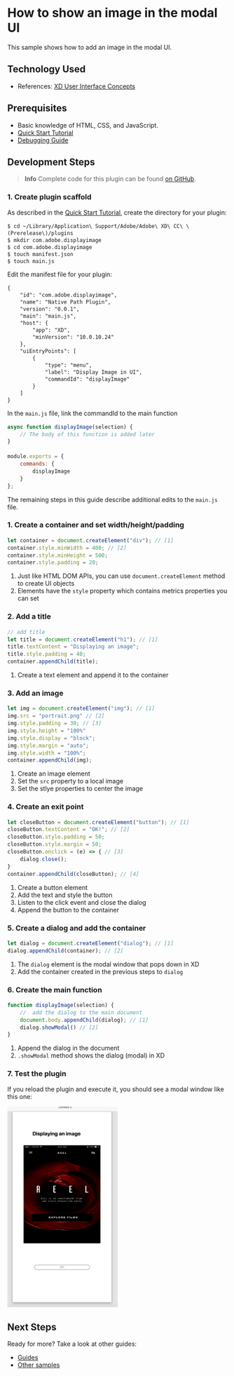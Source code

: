# How to show an image in the modal UI
This sample shows how to add an image in the modal UI.


## Technology Used
- References: [XD User Interface Concepts](/reference/ui/ui-concepts.md)

## Prerequisites
- Basic knowledge of HTML, CSS, and JavaScript.
- [Quick Start Tutorial](/guides/quick-start-guide)
- [Debugging Guide](/guides/debugging-guide)

## Development Steps

> **Info**
> Complete code for this plugin can be found [on GitHub](https://github.com/AdobeXD/Plugin-Samples/tree/master/how-to-display-an-image).

### 1. Create plugin scaffold

As described in the [Quick Start Tutorial](/guides/quick-start-guide), create the directory for your plugin:

```
$ cd ~/Library/Application\ Support/Adobe/Adobe\ XD\ CC\ \(Prerelease\)/plugins
$ mkdir com.adobe.displayimage
$ cd com.adobe.displayimage
$ touch manifest.json
$ touch main.js
```

Edit the manifest file for your plugin:

```
{
    "id": "com.adobe.displayimage",
    "name": "Native Path Plugin",
    "version": "0.0.1",
    "main": "main.js",
    "host": {
        "app": "XD",
        "minVersion": "10.0.10.24"
    },
    "uiEntryPoints": [
        {
            "type": "menu",
            "label": "Display Image in UI",
            "commandId": "displayImage"
        }
    ]
}
```

In the `main.js` file, link the commandId to the main function

```js
async function displayImage(selection) {
    // The body of this function is added later
}

module.exports = {
    commands: {
        displayImage
    }
};
```

The remaining steps in this guide describe additional edits to the `main.js` file.

### 1. Create a container and set width/height/padding
```js
let container = document.createElement("div"); // [1]
container.style.minWidth = 400; // [2]
container.style.minHeight = 500;
container.style.padding = 20;
```
1. Just like HTML DOM APIs, you can use `document.createElement` method to create UI objects
2. Elements have the `style` property which contains metrics properties you can set

### 2. Add a title
```js
// add title
let title = document.createElement("h1"); // [1]
title.textContent = "Displaying an image";
title.style.padding = 40;
container.appendChild(title);
```
1. Create a text element and append it to the container

### 3. Add an image
```js
let img = document.createElement("img"); // [1]
img.src = "portrait.png" // [2]
img.style.padding = 30; // [3]
img.style.height = "100%"
img.style.display = "block";
img.style.margin = "auto";
img.style.width = "100%";
container.appendChild(img);
```
1. Create an image element
2. Set the `src` property to a local image
3. Set the stlye properties to center the image

### 4. Create an exit point
```js
let closeButton = document.createElement("button"); // [1]
closeButton.textContent = "OK!"; // [2]
closeButton.style.padding = 50;
closeButton.style.margin = 50;
closeButton.onclick = (e) => { // [3]
    dialog.close();
}
container.appendChild(closeButton); // [4]
```
1. Create a button element
2. Add the text and style the button
3. Listen to the click event and close the dialog
4. Append the button to the container

### 5. Create a dialog and add the container
```js
let dialog = document.createElement("dialog"); // [1]
dialog.appendChild(container); // [2]
```
1. The `dialog` element is the modal window that pops down in XD
2. Add the container created in the previous steps to `dialog`

### 6. Create the main function
```js
function displayImage(selection) {
    //  add the dialog to the main document
    document.body.appendChild(dialog); // [1]
    dialog.showModal() // [2]
}
```
1. Append the dialog in the document
2. `.showModal` method shows the dialog (modal) in XD

### 7. Test the plugin

If you reload the plugin and execute it, you should see a modal window like this one:

<img src="/images/readme-assets/display-image.png" width="50%" height="50%">

## Next Steps

Ready for more? Take a look at other guides:

- [Guides](/guides)
- [Other samples](https://github.com/AdobeXD/Plugin-Samples)
